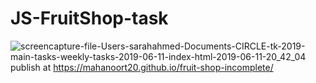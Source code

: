 # JS-FruitShop-task

![screencapture-file-Users-sarahahmed-Documents-CIRCLE-tk-2019-main-tasks-weekly-tasks-2019-06-11-index-html-2019-06-11-20_42_04](https://user-images.githubusercontent.com/10798986/59286643-84ec5600-8c89-11e9-8683-6ffb92e865b0.png)
publish at https://mahanoort20.github.io/fruit-shop-incomplete/
